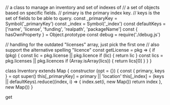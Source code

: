 // a class to manage an inventory and set of indexes of
// a set of objects based on specific fields.
// primary is the primary index key.
// keys is the set of fields to be able to query.
const _primaryKey = Symbol('_primaryKey')
const _index = Symbol('_index')
const defaultKeys = ['name', 'license', 'funding', 'realpath', 'packageName']
const { hasOwnProperty } = Object.prototype
const debug = require('./debug.js')

// handling for the outdated "licenses" array, just pick the first one
// also support the alternative spelling "licence"
const getLicense = pkg => {
  if (pkg) {
    const lic = pkg.license || pkg.licence
    if (lic) {
      return lic
    }
    const lics = pkg.licenses || pkg.licences
    if (Array.isArray(lics)) {
      return lics[0]
    }
  }
}

class Inventory extends Map {
  constructor (opt = {}) {
    const { primary, keys } = opt
    super()
    this[_primaryKey] = primary || 'location'
    this[_index] = (keys || defaultKeys).reduce((index, i) => {
      index.set(i, new Map())
      return index
    }, new Map())
  }

  get 